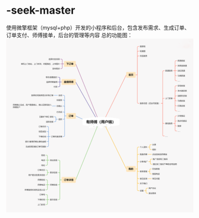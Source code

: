 # -seek-master
使用微擎框架（mysql+php）开发的小程序和后台，包含发布需求、生成订单、订单支付、师傅接单，后台的管理等内容
总的功能图：
![Alt text](https://github.com/ProgrammerChern/-seek-master/blob/master/%E5%9B%BE%E7%89%87/zong.png)
